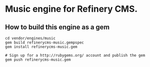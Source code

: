# Music engine for Refinery CMS.

## How to build this engine as a gem

    cd vendor/engines/music
    gem build refinerycms-music.gempspec
    gem install refinerycms-music.gem
    
    # Sign up for a http://rubygems.org/ account and publish the gem
    gem push refinerycms-music.gem
